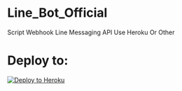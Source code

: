 # Line_Bot_Official
Script Webhook Line Messaging API Use Heroku Or Other

# Deploy to:
[![Deploy to Heroku](https://www.herokucdn.com/deploy/button.svg)](https://heroku.com/deploy)

